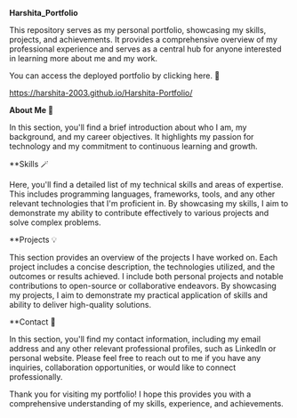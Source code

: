 **Harshita_Portfolio**

This repository serves as my personal portfolio, showcasing my skills, projects, and achievements. It provides a comprehensive overview of my professional experience and serves as a central hub for anyone interested in learning more about me and my work.

You can access the deployed portfolio by clicking here. 💙

https://harshita-2003.github.io/Harshita-Portfolio/  

**About Me 📝**

In this section, you'll find a brief introduction about who I am, my background, and my career objectives. It highlights my passion for technology and my commitment to continuous learning and growth.

**Skills 🪄

Here, you'll find a detailed list of my technical skills and areas of expertise. This includes programming languages, frameworks, tools, and any other relevant technologies that I'm proficient in. By showcasing my skills, I aim to demonstrate my ability to contribute effectively to various projects and solve complex problems.

**Projects 💡 

This section provides an overview of the projects I have worked on. Each project includes a concise description, the technologies utilized, and the outcomes or results achieved. I include both personal projects and notable contributions to open-source or collaborative endeavors. By showcasing my projects, I aim to demonstrate my practical application of skills and ability to deliver high-quality solutions.

**Contact 📧

In this section, you'll find my contact information, including my email address and any other relevant professional profiles, such as LinkedIn or personal website. Please feel free to reach out to me if you have any inquiries, collaboration opportunities, or would like to connect professionally.

Thank you for visiting my portfolio! 
I hope this provides you with a comprehensive understanding of my skills, experience, and achievements.
